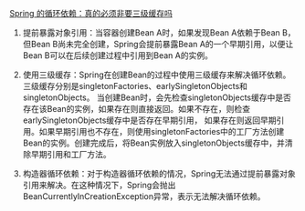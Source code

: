 [Spring 的循环依赖：真的必须非要三级缓存吗](https://mp.weixin.qq.com/s/jVK70MXWjUVFLIGqBkYCgw)

1. 提前暴露对象引用：当容器创建Bean A时，如果发现Bean A依赖于Bean B，但Bean B尚未完全创建，Spring会提前暴露Bean A的一个早期引用，以便让Bean B可以在后续创建过程中引用到Bean A的实例。

2. 使用三级缓存：Spring在创建Bean的过程中使用三级缓存来解决循环依赖。三级缓存分别是singletonFactories、earlySingletonObjects和singletonObjects。
   当创建Bean时，会先检查singletonObjects缓存中是否存在该Bean的实例，如果存在则直接返回。如果不存在，则检查earlySingletonObjects缓存中是否存在早期引用，
   如果存在则返回早期引用。如果早期引用也不存在，则使用singletonFactories中的工厂方法创建Bean的实例。创建完成后，将Bean实例放入singletonObjects缓存中，并清除早期引用和工厂方法。

3. 构造器循环依赖：对于构造器循环依赖的情况，Spring无法通过提前暴露对象引用来解决。在这种情况下，Spring会抛出BeanCurrentlyInCreationException异常，表示无法解决循环依赖。